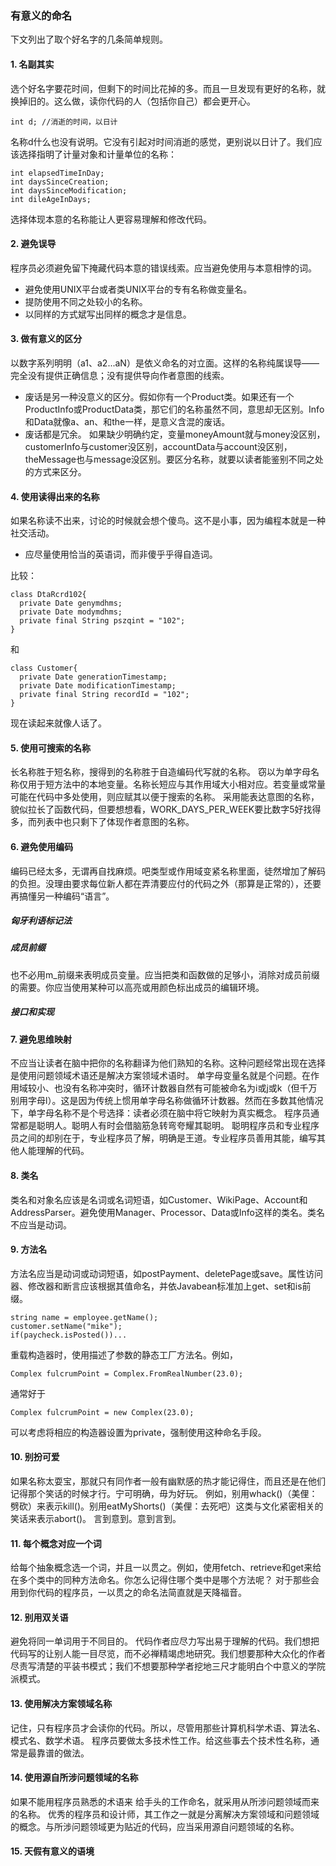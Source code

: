 ### 有意义的命名
下文列出了取个好名字的几条简单规则。

#### 1. 名副其实
选个好名字要花时间，但剩下的时间比花掉的多。而且一旦发现有更好的名称，就换掉旧的。这么做，读你代码的人（包括你自己）都会更开心。

```
int d; //消逝的时间，以日计
```
名称d什么也没有说明。它没有引起对时间消逝的感觉，更别说以日计了。我们应该选择指明了计量对象和计量单位的名称：
```
int elapsedTimeInDay;
int daysSinceCreation;
int daysSinceModification;
int dileAgeInDays;
```
选择体现本意的名称能让人更容易理解和修改代码。

#### 2. 避免误导
程序员必须避免留下掩藏代码本意的错误线索。应当避免使用与本意相悖的词。
- 避免使用UNIX平台或者类UNIX平台的专有名称做变量名。
- 提防使用不同之处较小的名称。
- 以同样的方式斌写出同样的概念才是信息。

#### 3. 做有意义的区分
以数字系列明明（a1、a2...aN）是依义命名的对立面。这样的名称纯属误导——完全没有提供正确信息；没有提供导向作者意图的线索。
- 废话是另一种没意义的区分。假如你有一个Product类。如果还有一个ProductInfo或ProductData类，那它们的名称虽然不同，意思却无区别。Info和Data就像a、an、和the一样，是意义含混的废话。
- 废话都是冗余。
如果缺少明确约定，变量moneyAmount就与money没区别，customerInfo与customer没区别，accountData与account没区别，theMessage也与message没区别。要区分名称，就要以读者能鉴别不同之处的方式来区分。

#### 4. 使用读得出来的名称
如果名称读不出来，讨论的时候就会想个傻鸟。这不是小事，因为编程本就是一种社交活动。
- 应尽量使用恰当的英语词，而非傻乎乎得自造词。

比较：
```
class DtaRcrd102{
  private Date genymdhms;
  private Date modymdhms;
  private final String pszqint = "102";
}
```
和
```
class Customer{
  private Date generationTimestamp;
  private Date modificationTimestamp;
  private final String recordId = "102";
}
```
现在读起来就像人话了。

#### 5. 使用可搜索的名称
长名称胜于短名称，搜得到的名称胜于自造编码代写就的名称。
窃以为单字母名称仅用于短方法中的本地变量。名称长短应与其作用域大小相对应。若变量或常量可能在代码中多处使用，则应赋其以便于搜索的名称。
采用能表达意图的名称，貌似拉长了函数代码，但要想想看，WORK_DAYS_PER_WEEK要比数字5好找得多，而列表中也只剩下了体现作者意图的名称。

#### 6. 避免使用编码
编码已经太多，无谓再自找麻烦。吧类型或作用域变紧名称里面，徒然增加了解码的负担。没理由要求每位新人都在弄清要应付的代码之外（那算是正常的），还要再搞懂另一种编码“语言”。

##### 匈牙利语标记法
##### 成员前缀
也不必用m_前缀来表明成员变量。应当把类和函数做的足够小，消除对成员前缀的需要。你应当使用某种可以高亮或用颜色标出成员的编辑环境。

##### 接口和实现

#### 7. 避免思维映射
不应当让读者在脑中把你的名称翻译为他们熟知的名称。这种问题经常出现在选择是使用问题领域术语还是解决方案领域术语时。
单字母变量名就是个问题。在作用域较小、也没有名称冲突时，循环计数器自然有可能被命名为i或j或k（但千万别用字母l）。这是因为传统上惯用单字母名称做循环计数器。然而在多数其他情况下，单字母名称不是个号选择：读者必须在脑中将它映射为真实概念。
程序员通常都是聪明人。聪明人有时会借脑筋急转弯夸耀其聪明。
聪明程序员和专业程序员之间的却别在于，专业程序员了解，明确是王道。专业程序员善用其能，编写其他人能理解的代码。

#### 8. 类名
类名和对象名应该是名词或名词短语，如Customer、WikiPage、Account和AddressParser。避免使用Manager、Processor、Data或Info这样的类名。类名不应当是动词。

#### 9. 方法名
方法名应当是动词或动词短语，如postPayment、deletePage或save。属性访问器、修改器和断言应该根据其值命名，并依Javabean标准加上get、set和is前缀。
```
string name = employee.getName();
customer.setName("mike");
if(paycheck.isPosted())...
```
重载构造器时，使用描述了参数的静态工厂方法名。例如，
```
Complex fulcrumPoint = Complex.FromRealNumber(23.0);
```
通常好于
```
Complex fulcrumPoint = new Complex(23.0);
```
可以考虑将相应的构造器设置为private，强制使用这种命名手段。

#### 10. 别扮可爱
如果名称太耍宝，那就只有同作者一般有幽默感的热才能记得住，而且还是在他们记得那个笑话的时候才行。宁可明确，毋为好玩。
例如，别用whack()（美俚：劈砍）来表示kill()。别用eatMyShorts()（美俚：去死吧）这类与文化紧密相关的笑话来表示abort()。
言到意到。意到言到。

#### 11. 每个概念对应一个词
给每个抽象概念选一个词，并且一以贯之。例如，使用fetch、retrieve和get来给在多个类中的同种方法命名。你怎么记得住哪个类中是哪个方法呢？
对于那些会用到你代码的程序员，一以贯之的命名法简直就是天降福音。

#### 12. 别用双关语
避免将同一单词用于不同目的。
代码作者应尽力写出易于理解的代码。我们想把代码写的让别人能一目尽览，而不必禅精竭虑地研究。我们想要那种大众化的作者尽责写清楚的平装书模式；我们不想要那种学者挖地三尺才能明白个中意义的学院派模式。

#### 13. 使用解决方案领域名称
记住，只有程序员才会读你的代码。所以，尽管用那些计算机科学术语、算法名、模式名、数学术语。
程序员要做太多技术性工作。给这些事去个技术性名称，通常是最靠谱的做法。

#### 14. 使用源自所涉问题领域的名称
如果不能用程序员熟悉的术语来 给手头的工作命名，就采用从所涉问题领域而来的名称。
优秀的程序员和设计师，其工作之一就是分离解决方案领域和问题领域的概念。与所涉问题领域更为贴近的代码，应当采用源自问题领域的名称。

#### 15. 天假有意义的语境
